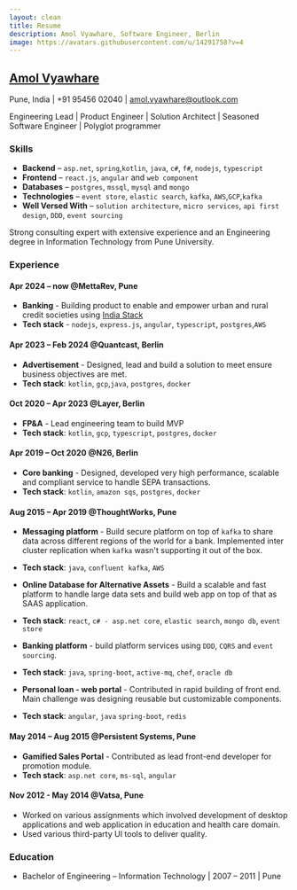 ```yaml
---
layout: clean
title: Resume
description: Amol Vyawhare, Software Engineer, Berlin
image: https://avatars.githubusercontent.com/u/14291758?v=4
---
```


## [Amol Vyawhare][home]

Pune, India \| +91 95456 02040 \| [amol.vyawhare@outlook.com](mailto:amol.vyawhare@outlook.com)

Engineering Lead \| Product Engineer \| Solution Architect \| Seasoned Software Engineer \| Polyglot programmer

### <i class="fa fa-code"></i> Skills

- **Backend** – `asp.net`, `spring`,`kotlin`, `java`, `c#`, `f#`, `nodejs`, `typescript`
- **Frontend** – `react.js`, `angular` and `web component`
- **Databases** – `postgres`, `mssql`, `mysql` and `mongo`
- **Technologies** – `event store`, `elastic search`, `kafka`, `AWS`,`GCP`,`kafka`
- **Well Versed With** – `solution architecture`, `micro services`, `api first design`, `DDD`, `event sourcing`

Strong consulting expert with extensive experience and an Engineering degree in Information Technology from Pune University.

### <i class="fa fa-tools"></i> Experience

#### <i class="fa fa-code-branch"></i> Apr 2024 – now @MettaRev, Pune

- **Banking** - Building product to enable and empower urban and rural credit societies using [India Stack](https://indiastack.org)
- **Tech stack** - `nodejs`, `express.js`, `angular`, `typescript`, `postgres`,`AWS`

#### <i class="fa fa-code-branch"></i> Apr 2023 – Feb 2024 @Quantcast, Berlin

- **Advertisement** - Designed, lead and build a solution to meet ensure business objectives are met.
- **Tech stack**: `kotlin`, `gcp`,`java`, `postgres`, `docker`

#### <i class="fa fa-code-branch"></i> Oct 2020 – Apr 2023 @Layer, Berlin

- **FP&A** - Lead engineering team to build MVP
- **Tech stack**: `kotlin`, `gcp`, `typescript`, `postgres`, `docker`

#### <i class="fa fa-code-branch"></i> Apr 2019 – Oct 2020 @N26, Berlin

- **Core banking** - Designed, developed very high performance, scalable and compliant service to handle SEPA transactions.
- **Tech stack**: `kotlin`, `amazon sqs`, `postgres`, `docker`

#### <i class="fa fa-code-branch"></i> Aug 2015 – Apr 2019 @ThoughtWorks, Pune

- **Messaging platform** - Build secure platform on top of `kafka` to share data across different regions of the world for a bank. Implemented inter cluster replication when `kafka` wasn't supporting it out of the box.
- **Tech stack**: `java`, `confluent kafka`, `AWS`

- **Online Database for Alternative Assets** - Build a scalable and fast platform to handle large data sets and build web app on top of that as SAAS application.
- **Tech stack**: `react`, `c# - asp.net core`, `elastic search`, `mongo db`, `event store`

- **Banking platform** - build platform services using `DDD`, `CQRS` and `event sourcing`.
- **Tech stack**: `java`, `spring-boot`, `active-mq`, `chef`, `oracle db`

- **Personal loan - web portal** - Contributed in rapid building of front end. Main challenge was designing reusable but customizable components.
- **Tech stack**: `angular`, `java` `spring-boot`, `redis`

#### <i class="fa fa-code-branch"></i> May 2014 – Aug 2015 @Persistent Systems, Pune

- **Gamified Sales Portal** - Contributed as lead front-end developer for promotion module.
- **Tech stack**: `asp.net core`, `ms-sql`, `angular`

#### <i class="fa fa-code-branch"></i> Nov 2012 - May 2014 @Vatsa, Pune

- Worked on various assignments which involved development of desktop applications and
  web application in education and health care domain.
- Used various third-party UI tools to deliver quality.

### <i class="fa fa-graduation-cap"></i> Education

- Bachelor of Engineering – Information Technology \| 2007 – 2011 \| Pune

[home]: /
